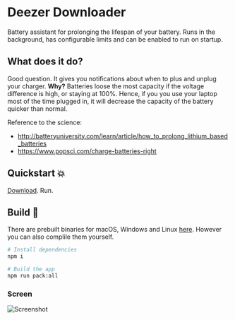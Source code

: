 # Deezer Downloader

Battery assistant for prolonging the lifespan of your battery. Runs in the background, has configurable limits and can be enabled to run on startup.

## What does it do?

Good question. It gives you notifications about when to plus and unplug your charger. **Why?** Batteries loose the most capacity if the voltage difference is high, or staying at 100%. Hence, if you you use your laptop most of the time plugged in, it will decrease the capacity of the battery quicker than normal.

Reference to the science:

- http://batteryuniversity.com/learn/article/how_to_prolong_lithium_based_batteries
- https://www.popsci.com/charge-batteries-right


## Quickstart 💥

[Download](https://github.com/CupCakeArmy/volta/releases). Run.

## Build 🔨

There are prebuilt binaries for macOS, Windows and Linux [here](https://github.com/CupCakeArmy/volta/releases). However you can also complile them yourself.

```bash
# Install dependencies
npm i

# Build the app
npm run pack:all
```

### Screen

![Screenshot](https://i.imgur.com/DX8mjRE.png)